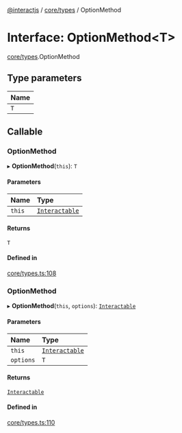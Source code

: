 [@interactjs](../README.md) / [core/types](../modules/core_types.md) / OptionMethod

# Interface: OptionMethod\<T\>

[core/types](../modules/core_types.md).OptionMethod

## Type parameters

| Name |
| :------ |
| `T` |

## Callable

### OptionMethod

▸ **OptionMethod**(`this`): `T`

#### Parameters

| Name | Type |
| :------ | :------ |
| `this` | [`Interactable`](../classes/core_Interactable.Interactable.md) |

#### Returns

`T`

#### Defined in

[core/types.ts:108](https://github.com/taye/interact.js/blob/24fdee86/packages/@interactjs/core/types.ts#L108)

### OptionMethod

▸ **OptionMethod**(`this`, `options`): [`Interactable`](../classes/core_Interactable.Interactable.md)

#### Parameters

| Name | Type |
| :------ | :------ |
| `this` | [`Interactable`](../classes/core_Interactable.Interactable.md) |
| `options` | `T` |

#### Returns

[`Interactable`](../classes/core_Interactable.Interactable.md)

#### Defined in

[core/types.ts:110](https://github.com/taye/interact.js/blob/24fdee86/packages/@interactjs/core/types.ts#L110)
